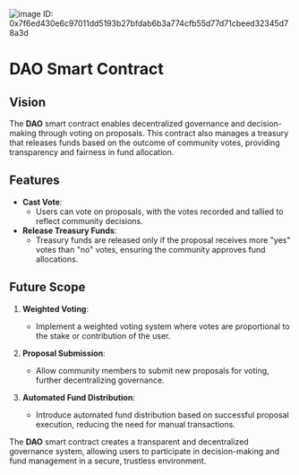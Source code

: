 ![image](https://github.com/user-attachments/assets/fba05e98-8aa7-4122-ab14-ef8fd7c3101b)
ID: 0x7f6ed430e6c97011dd5193b27bfdab6b3a774cfb55d77d71cbeed32345d78a3d

# DAO Smart Contract

## Vision

The **DAO** smart contract enables decentralized governance and decision-making through voting on proposals. This contract also manages a treasury that releases funds based on the outcome of community votes, providing transparency and fairness in fund allocation.

## Features

- **Cast Vote**:
  - Users can vote on proposals, with the votes recorded and tallied to reflect community decisions.
- **Release Treasury Funds**:
  - Treasury funds are released only if the proposal receives more "yes" votes than "no" votes, ensuring the community approves fund allocations.

## Future Scope

1. **Weighted Voting**:

   - Implement a weighted voting system where votes are proportional to the stake or contribution of the user.

2. **Proposal Submission**:

   - Allow community members to submit new proposals for voting, further decentralizing governance.

3. **Automated Fund Distribution**:
   - Introduce automated fund distribution based on successful proposal execution, reducing the need for manual transactions.

The **DAO** smart contract creates a transparent and decentralized governance system, allowing users to participate in decision-making and fund management in a secure, trustless environment.
